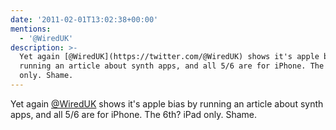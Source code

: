```yaml
---
date: '2011-02-01T13:02:38+00:00'
mentions:
  - '@WiredUK'
description: >-
  Yet again [@WiredUK](https://twitter.com/@WiredUK) shows it's apple bias by
  running an article about synth apps, and all 5/6 are for iPhone. The 6th? iPad
  only. Shame.
---
```

Yet again [@WiredUK](https://twitter.com/@WiredUK) shows it's apple bias by running an article about synth apps, and all 5/6 are for iPhone. The 6th? iPad only. Shame.
